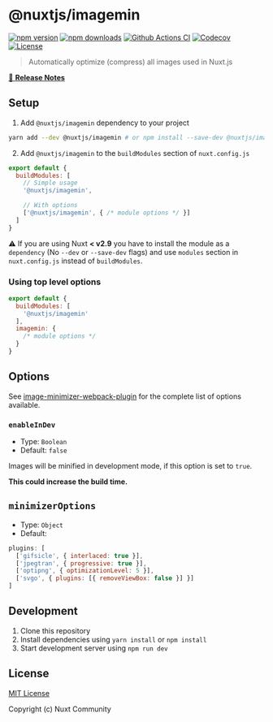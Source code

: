 # @nuxtjs/imagemin

[![npm version][npm-version-src]][npm-version-href]
[![npm downloads][npm-downloads-src]][npm-downloads-href]
[![Github Actions CI][github-actions-ci-src]][github-actions-ci-href]
[![Codecov][codecov-src]][codecov-href]
[![License][license-src]][license-href]

> Automatically optimize (compress) all images used in Nuxt.js

[📖 **Release Notes**](./CHANGELOG.md)

## Setup

1. Add `@nuxtjs/imagemin` dependency to your project

```bash
yarn add --dev @nuxtjs/imagemin # or npm install --save-dev @nuxtjs/imagemin
```

2. Add `@nuxtjs/imagemin` to the `buildModules` section of `nuxt.config.js`

```js
export default {
  buildModules: [
    // Simple usage
    '@nuxtjs/imagemin',

    // With options
    ['@nuxtjs/imagemin', { /* module options */ }]
  ]
}
```

:warning: If you are using Nuxt **< v2.9** you have to install the module as a `dependency` (No `--dev` or `--save-dev` flags) and use `modules` section in `nuxt.config.js` instead of `buildModules`.

### Using top level options

```js
export default {
  buildModules: [
    '@nuxtjs/imagemin'
  ],
  imagemin: {
    /* module options */
  }
}
```

## Options

See [image-minimizer-webpack-plugin](https://github.com/webpack-contrib/image-minimizer-webpack-plugin#options) for the complete list of options available.

### `enableInDev`

- Type: `Boolean`
- Default: `false`

Images will be minified in development mode, if this option is set to `true`.

**This could increase the build time.**

## `minimizerOptions`

- Type: `Object`
- Default:

```js
plugins: [
  ['gifsicle', { interlaced: true }],
  ['jpegtran', { progressive: true }],
  ['optipng', { optimizationLevel: 5 }],
  ['svgo', { plugins: [{ removeViewBox: false }] }]
]
```

## Development

1. Clone this repository
2. Install dependencies using `yarn install` or `npm install`
3. Start development server using `npm run dev`

## License

[MIT License](./LICENSE)

Copyright (c) Nuxt Community

<!-- Badges -->
[npm-version-src]: https://img.shields.io/npm/v/@nuxtjs/imagemin/latest.svg
[npm-version-href]: https://npmjs.com/package/@nuxtjs/imagemin

[npm-downloads-src]: https://img.shields.io/npm/dt/@nuxtjs/imagemin.svg
[npm-downloads-href]: https://npmjs.com/package/@nuxtjs/imagemin

[github-actions-ci-src]: https://github.com/nuxt-community/imagemin-module/workflows/ci/badge.svg
[github-actions-ci-href]: https://github.com/nuxt-community/imagemin-module/actions?query=workflow%3Aci

[codecov-src]: https://img.shields.io/codecov/c/github/nuxt-community/imagemin-module.svg
[codecov-href]: https://codecov.io/gh/nuxt-community/imagemin-module

[license-src]: https://img.shields.io/npm/l/@nuxtjs/imagemin.svg
[license-href]: https://npmjs.com/package/@nuxtjs/imagemin
